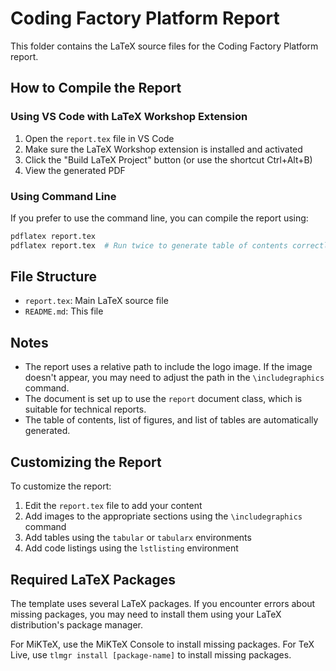 # Coding Factory Platform Report

This folder contains the LaTeX source files for the Coding Factory Platform report.

## How to Compile the Report

### Using VS Code with LaTeX Workshop Extension

1. Open the `report.tex` file in VS Code
2. Make sure the LaTeX Workshop extension is installed and activated
3. Click the "Build LaTeX Project" button (or use the shortcut Ctrl+Alt+B)
4. View the generated PDF

### Using Command Line

If you prefer to use the command line, you can compile the report using:

```bash
pdflatex report.tex
pdflatex report.tex  # Run twice to generate table of contents correctly
```

## File Structure

- `report.tex`: Main LaTeX source file
- `README.md`: This file

## Notes

- The report uses a relative path to include the logo image. If the image doesn't appear, you may need to adjust the path in the `\includegraphics` command.
- The document is set up to use the `report` document class, which is suitable for technical reports.
- The table of contents, list of figures, and list of tables are automatically generated.

## Customizing the Report

To customize the report:

1. Edit the `report.tex` file to add your content
2. Add images to the appropriate sections using the `\includegraphics` command
3. Add tables using the `tabular` or `tabularx` environments
4. Add code listings using the `lstlisting` environment

## Required LaTeX Packages

The template uses several LaTeX packages. If you encounter errors about missing packages, you may need to install them using your LaTeX distribution's package manager.

For MiKTeX, use the MiKTeX Console to install missing packages.
For TeX Live, use `tlmgr install [package-name]` to install missing packages.
